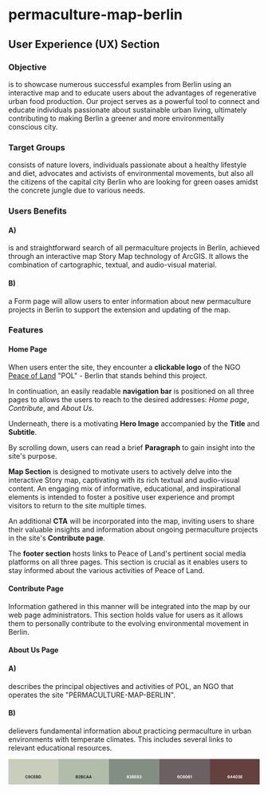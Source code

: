 # permaculture-map-berlin

## User Experience (UX) Section

### Objective

is to showcase numerous successful examples from Berlin using an interactive map and to educate users about the advantages of regenerative urban food production. Our project serves as a powerful tool to connect and educate individuals passionate about sustainable urban living, ultimately contributing to making Berlin a greener and more environmentally conscious city.

### Target Groups

consists of nature lovers, individuals passionate about a healthy lifestyle and diet, advocates and activists of environmental movements, but also all the citizens of the capital city Berlin who are looking for green oases amidst the concrete jungle due to various needs.

### Users Benefits

#### A)

is and straightforward search of all permaculture projects in Berlin, achieved through an interactive map Story Map technology of ArcGIS. It allows the combination of cartographic, textual, and audio-visual material.

#### B)

a Form page will allow users to enter information about new permaculture projects in Berlin to support the extension and updating of the map.

### Features

#### Home Page

When users enter the site, they encounter a **clickable logo** of the NGO [Peace of Land](http://www.peaceof.land "Peace of Land") "POL" - Berlin that stands behind this project.

In continuation, an easily readable **navigation bar** is positioned on all three pages to allows the users to reach to the desired addresses: *Home page*, *Contribute*, and *About Us*.

Underneath, there is a motivating **Hero Image** accompanied by the **Title** and **Subtitle**.

By scrolling down, users can read a brief **Paragraph** to gain insight into the site's purpose.

**Map Section** is designed to motivate users to actively delve into the interactive Story map, captivating with its rich textual and audio-visual content. An engaging mix of informative, educational, and inspirational elements is intended to foster a positive user experience and prompt visitors to return to the site multiple times.

An additional **CTA** will be incorporated into the map, inviting users to share their valuable insights and information about ongoing permaculture projects in the site's **Contribute page**.

The **footer section** hosts links to Peace of Land's pertinent social media platforms on all three pages. This section is crucial as it enables users to stay informed about the various activities of Peace of Land.

#### Contribute Page

Information gathered in this manner will be integrated into the map by our web page administrators. This section holds value for users as it allows them to personally contribute to the evolving environmental movement in Berlin.

#### About Us Page

#### A)

describes the principal objectives and activities of POL, an NGO that operates the site "PERMACULTURE-MAP-BERLIN".

#### B)

delievers fundamental information about practicing permaculture in urban environments with temperate climates. This includes several links to relevant educational resources.

![Pallete used](./assets/images/Coolors_Palette.webp?raw=true "Color pallete used in this project")
